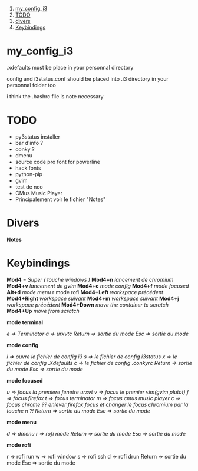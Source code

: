 1. [my_config_i3](#my_config_i3)
2. [TODO](#todo)
3. [divers](#divers)
4. [Keybindings](#keybindings)

my_config_i3
============
.xdefaults must be place in your personnal directory 

config and i3status.conf should be placed into .i3 directory in your personnal folder too

i think the .bashrc file is note necessary


TODO
============
- py3status installer
- bar d'info ?
- conky ?
- dmenu
- source code pro font for powerline
- hack fonts
- python-pip
- gvim
- test de neo
- CMus Music Player
- Principalement voir le fichier "Notes"

Divers
=====
**Notes**

Keybindings
====

**Mod4** = *Super ( touche windows )*
**Mod4+n** *lancement de chromium*
**Mod4+v** *lancement de gvim*
**Mod4+c** *mode config*
**Mod4+f** *mode focused*
**Alt+d** *mode menu*
    r mode rofi
**Mod4+Left** *workspace précédent*
**Mod4+Right** *workspace suivant*
**Mod4+m** *workspace suivant*
**Mod4+j** *workspace précédent*
**Mod4+Down** *move the container to scratch*
**Mod4+Up** *move from scratch*

**mode terminal**

*e => Terminator
a => urxvtc
Return => sortie du mode
Esc => sortie du mode*


**mode config**

*i => ouvre le fichier de config i3
s => le fichier de config i3status
x => le fichier de config .Xdefaults
c => le fichier de config .conkyrc
Return => sortie du mode
Esc => sortie du mode*

**mode focused**

*u => focus la premiere fenetre urxvt
v => focus le premier vim(gvim plutot)
f => focus firefox
t => focus terminator
m => focus cmus music player
c => focus chrome ??
*enlever firefox focus et changer le focus chromium par la touche n ?!*
Return => sortie du mode
Esc => sortie du mode*

**mode menu**

*d => dmenu
r => rofi mode
Return => sortie du mode
Esc => sortie du mode*

**mode rofi**

r => rofi run
w => rofi window
s => rofi ssh
d => rofi drun
Return => sortie du mode
Esc => sortie du mode
